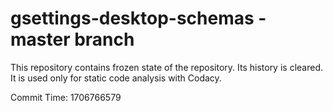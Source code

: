 # gsettings-desktop-schemas - master branch

This repository contains frozen state of the repository.
Its history is cleared. It is used only for static code
analysis with Codacy.

Commit Time: 1706766579